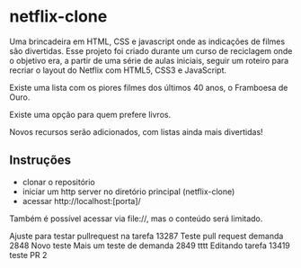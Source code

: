 # netflix-clone
Uma brincadeira em HTML, CSS e javascript onde as indicações de filmes são divertidas.
Esse projeto foi criado durante um curso de reciclagem onde o objetivo era, a partir de uma série de aulas iniciais, 
seguir um roteiro para recriar o layout do Netflix com HTML5, CSS3 e JavaScript.

Existe uma lista com os piores filmes dos últimos 40 anos, o Framboesa de Ouro.

Existe uma opção para quem prefere livros.

Novos recursos serão adicionados, com listas ainda mais divertidas!

## Instruções
- clonar o repositório
- iniciar um http server no diretório principal (netflix-clone)
- acessar http://localhost:[porta]/

Também é possível acessar via file://, mas o conteúdo será limitado.
 
Ajuste para testar pullrequest na tarefa 13287
Teste pull request demanda 2848
Novo teste
Mais um teste de demanda 2849 tttt
Editando tarefa 13419 teste PR 2
